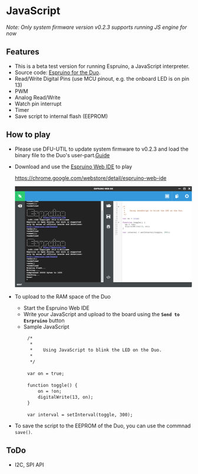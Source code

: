# JavaScript

*Note: Only system firmware version v0.2.3 supports running JS engine for now*

## Features

* This is a beta test version for running Espruino, a JavaScript interpreter.
* Source code: [Espruino for the Duo](https://github.com/redbear/Espruino).
* Read/Write Digital Pins (use MCU pinout, e.g. the onboard LED is on pin 13)
* PWM
* Analog Read/Write
* Watch pin interrupt
* Timer
* Save script to internal flash (EEPROM)


## How to play

* Please use DFU-UTIL to update system firmware to v0.2.3 and load the binary file to the Duo's user-part.[Guide](https://github.com/redbear/Duo/blob/master/firmware/README.md)

* Download and use the [Espruino Web IDE](https://chrome.google.com/webstore/detail/espruino-web-ide) to play

	https://chrome.google.com/webstore/detail/espruino-web-ide

	![image](espruino_web_ide.png)

* To upload to the RAM space of the Duo

	* Start the Espruino Web IDE
	* Write your JavaScript and upload to the board using the **`Send to Esrpruino`** button
	* Sample JavaScript
	
```			
		/*
 		 *
 		 *    Using JavaScript to blink the LED on the Duo.
 		 *
		 */

		var on = true;

		function toggle() {
  			on = !on;
  			digitalWrite(13, on);
		}

		var interval = setInterval(toggle, 300);
```

* To save the script to the EEPROM of the Duo, you can use the commnad `save()`.


## ToDo

* I2C, SPI API

